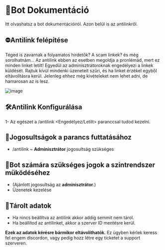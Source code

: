 # 📘Bot Dokumentáció <br>
Itt olvashatsz a bot dokumentációiról. Azon belül is az antilinkről.<br>
## ⛔Antilink felépítése<br>
Téged is zavarnak a folyamatos hirdetők? A scam linkek? és még sorolhatnám... Az antilink ebben az esetben megoldja a pronlémád, mert ez minden linket letilt! Egyedül az adminisztrátoroknak engedélyezi a linkek küldését.
Rajtuk kívül mindenki üzeneteit szűri, és ha linket érzékel egyből eltávolításra kerül. Jelenleg ehhez még kivételeket nem lehet adni, de hamarosan az is lesz.<br>

![image](https://github.com/user-attachments/assets/62b3b7c5-c0d4-42c7-a40f-eaae5d13b91e)
<br>

## 🛠Antilink Konfigurálása
1- Az egészet a /antilink <Engedélyez/Letilt> paranccsal tudod kezelni.

## 🔔Jogosultságok a parancs futtatásához
  - /antilink ~ **Adminisztrátor** jogosultság szükséges

## 🤖Bot számára szükséges jogok a szintrendszer müködéséhez
  - (Ajánlott jogosultság az **adminisztrátor**.)
  - Üzenetek kezelése

## 📁Tárolt adatok
  - Ha nincs beállítva az antilink akkor addig semmit nem tárol.
  - Ha beállítod az antilinket, akkor a szerver ID mentésre kerül.

**Ezek az adatok kérésre bármikor eltávolíthatók.**
Ez ügyben kérlek keress fel engem discordon, vagy pedig hozz létre egy ticketet a support szerveren.
